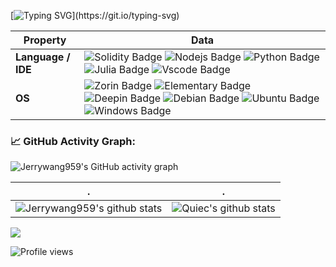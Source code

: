 [![Typing SVG](https://readme-typing-svg.herokuapp.com?color=%2336BCF7&center=true&vCenter=true&width=600&lines=Hello,+computer+World!)](https://git.io/typing-svg)

| Property           | Data                                                                                                                                                                                                                                                                                                                                                                                                                                                                                                                                                                                                                                |
| ------------------ | ----------------------------------------------------------------------------------------------------------------------------------------------------------------------------------------------------------------------------------------------------------------------------------------------------------------------------------------------------------------------------------------------------------------------------------------------------------------------------------------------------------------------------------------------------------------------------------------------------------------------------------- |
| **Language / IDE** | ![Solidity Badge](https://img.shields.io/badge/-Solidity-3776AB?style=flat&logo=Solidity&logoColor=white) ![Nodejs Badge](https://img.shields.io/badge/-Node.js-3776AB?style=flat&logo=Node.js&logoColor=white) ![Python Badge](https://img.shields.io/badge/-Python-3776AB?style=flat&logo=Python&logoColor=white) ![Julia Badge](https://img.shields.io/badge/-Julia-3776AB?style=flat&logo=Julia&logoColor=white) ![Vscode Badge](https://img.shields.io/badge/-Vscode-3776AB?style=flat&logo=VisualStudioCode&logoColor=white)                                                                                                  |
| **OS**             | ![Zorin Badge](https://img.shields.io/badge/-Zorin-3776AB?style=flat&logo=Zorin&logoColor=white) ![Elementary Badge](https://img.shields.io/badge/-Elementary-3776AB?style=flat&logo=Elementary&logoColor=white) ![Deepin Badge](https://img.shields.io/badge/-Deepin-3776AB?style=flat&logo=Deepin&logoColor=white) ![Debian Badge](https://img.shields.io/badge/-Debian-3776AB?style=flat&logo=Debian&logoColor=white) ![Ubuntu Badge](https://img.shields.io/badge/-Ubuntu-3776AB?style=flat&logo=Ubuntu&logoColor=white) ![Windows Badge](https://img.shields.io/badge/-Windows-3776AB?style=flat&logo=Windows&logoColor=white) |

<!--   GitHub stats graph -->

### 📈 GitHub Activity Graph:

![Jerrywang959's GitHub activity graph](https://activity-graph.herokuapp.com/graph?username=Jerrywang959&hide_border=true&theme=redical)

| .                                                                                                                                                       | .                                                                                                                                 |
| ------------------------------------------------------------------------------------------------------------------------------------------------------- | --------------------------------------------------------------------------------------------------------------------------------- |
| ![Jerrywang959's github stats](https://github-readme-stats.vercel.app/api?username=Jerrywang959&show_icons=true&theme=radical&include_all_commits=true) | ![Quiec's github stats](https://github-readme-stats.vercel.app/api/top-langs/?username=Jerrywang959&theme=radical&layout=compact) |

<img src="https://github-readme-streak-stats.herokuapp.com/?user=Jerrywang959"></img>

![Profile views](https://gpvc.arturio.dev/Jerrywang959)
